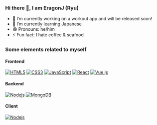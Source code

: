 ### Hi there 👋, I am EragonJ (Ryu) 

- 🔭 I’m currently working on a workout app and will be released soon!
- 🌱 I’m currently learning Japanese
- 😄 Pronouns: he/him
- ⚡ Fun fact: I hate coffee & seafood

### Some elements related to myself

#### Frontend
[![HTML5](https://img.shields.io/badge/-HTML5-E34F26?style=flat-square&logo=html5&logoColor=white&link=https://github.com/EragonJ/)](https://github.com/EragonJ/)
[![CSS3](https://img.shields.io/badge/-CSS3-1572B6?style=flat-square&logo=css3&link=https://github.com/EragonJ/)](https://github.com/EragonJ/)
[![JavaScript](https://img.shields.io/badge/-JavaScript-black?style=flat-square&logo=javascript&link=https://github.com/EragonJ/)](https://github.com/EragonJ/)
[![React](https://img.shields.io/badge/-React-black?style=flat-square&logo=react&link=https://github.com/EragonJ/)](https://github.com/EragonJ/)
[![Vue.js](https://img.shields.io/badge/-Vuejs-black?style=flat-square&logo=vue.js&link=https://github.com/EragonJ/)](https://github.com/EragonJ/)

#### Backend
[![Nodejs](https://img.shields.io/badge/-Nodejs-black?style=flat-square&logo=Node.js&link=https://github.com/EragonJ/)](https://github.com/EragonJ/)
[![MongoDB](https://img.shields.io/badge/-MongoDB-black?style=flat-square&logo=mongodb&link=https://github.com/EragonJ/)](https://github.com/EragonJ/)

#### Client
[![Nodejs](https://img.shields.io/badge/-Swift-black?style=flat-square&logo=Swift&link=https://github.com/EragonJ/)](https://github.com/EragonJ/)
